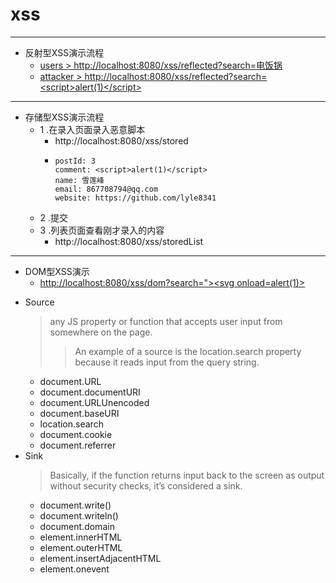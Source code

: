 # xss

---
+ 反射型XSS演示流程
  - [users > http://localhost:8080/xss/reflected?search=电饭锅](http://localhost:8080/xss/reflected?search=电饭锅)
  - [attacker > http://localhost:8080/xss/reflected?search=<script\>alert(1)\</script>](http://localhost:8080/xss/reflected?search=%3cscript%3ealert(1)%3c%2fscript%3e)
---

+ 存储型XSS演示流程
  + 1 .在录入页面录入恶意脚本
    + http://localhost:8080/xss/stored
    + ```
      postId: 3
      comment: <script>alert(1)</script>
      name: 雪莲峰
      email: 867708794@qq.com
      website: https://github.com/lyle8341
      ```
  + 2 .提交
  + 3 .列表页面查看刚才录入的内容
    + http://localhost:8080/xss/storedList
---


+ DOM型XSS演示
  - [http://localhost:8080/xss/dom?search=">&lt;svg onload=alert(1)>](http://localhost:8080/xss/dom?search=%22%3E%3Csvg%20onload=alert(1)%3E)

 - Source
   > any JS property or function that accepts user input from somewhere on the page. 
   >> An example of a source is the location.search property because it reads input from the query string.
   - document.URL
   - document.documentURI
   - document.URLUnencoded
   - document.baseURI
   - location.search
   - document.cookie
   - document.referrer
 - Sink
   > Basically, if the function returns input back to the screen as output without security checks, it’s considered a sink.
   - document.write()
   - document.writeln()
   - document.domain
   - element.innerHTML
   - element.outerHTML
   - element.insertAdjacentHTML
   - element.onevent






